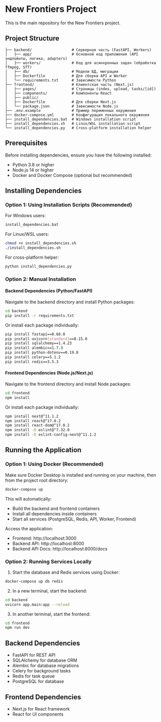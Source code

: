 # New Frontiers Project

This is the main repository for the New Frontiers project.

## Project Structure

```
├── backend/                  # Серверная часть (FastAPI, Workers)
│   ├── app/                  # Основной код приложения (API эндпойнты, логика, adapters)
│   ├── workers/              # Код для асинхронных задач (обработка ffmpeg, STT)
│   ├── db/                   # Модели БД, миграции
│   ├── Dockerfile            # Для сборки API и Worker
│   └── requirements.txt      # Зависимости Python
├── frontend/                 # Клиентская часть (Next.js)
│   ├── pages/                # Страницы (index, upload, tasks/[id])
│   ├── components/           # Компоненты React
│   ├── public/
│   ├── Dockerfile            # Для сборки Next.js
│   └── package.json          # Зависимости Node.js
├── .env.example              # Пример переменных окружения
├── docker-compose.yml        # Конфигурация локального окружения
├── install_dependencies.bat  # Windows installation script
├── install_dependencies.sh   # Linux/WSL installation script
└── install_dependencies.py   # Cross-platform installation helper
```

## Prerequisites

Before installing dependencies, ensure you have the following installed:
- Python 3.8 or higher
- Node.js 14 or higher
- Docker and Docker Compose (optional but recommended)

## Installing Dependencies

### Option 1: Using Installation Scripts (Recommended)

For Windows users:
```cmd
install_dependencies.bat
```

For Linux/WSL users:
```bash
chmod +x install_dependencies.sh
./install_dependencies.sh
```

For cross-platform helper:
```bash
python install_dependencies.py
```

### Option 2: Manual Installation

#### Backend Dependencies (Python/FastAPI)

Navigate to the backend directory and install Python packages:

```bash
cd backend
pip install -r requirements.txt
```

Or install each package individually:
```bash
pip install fastapi==0.68.0
pip install uvicorn[standard]==0.15.0
pip install sqlalchemy==1.4.23
pip install alembic==1.7.3
pip install python-dotenv==0.19.0
pip install celery==5.1.2
pip install redis==3.5.3
```

#### Frontend Dependencies (Node.js/Next.js)

Navigate to the frontend directory and install Node packages:

```bash
cd frontend
npm install
```

Or install each package individually:
```bash
npm install next@^11.1.2
npm install react@^17.0.2
npm install react-dom@^17.0.2
npm install -D eslint@^7.32.0
npm install -D eslint-config-next@^11.1.2
```

## Running the Application

### Option 1: Using Docker (Recommended)

Make sure Docker Desktop is installed and running on your machine, then from the project root directory:

```bash
docker-compose up
```

This will automatically:
- Build the backend and frontend containers
- Install all dependencies inside containers
- Start all services (PostgreSQL, Redis, API, Worker, Frontend)

Access the application:
- Frontend: http://localhost:3000
- Backend API: http://localhost:8000
- Backend API Docs: http://localhost:8000/docs

### Option 2: Running Services Locally

1. Start the database and Redis services using Docker:
```bash
docker-compose up db redis
```

2. In a new terminal, start the backend:
```bash
cd backend
uvicorn app.main:app --reload
```

3. In another terminal, start the frontend:
```bash
cd frontend
npm run dev
```

## Backend Dependencies

- FastAPI for REST API
- SQLAlchemy for database ORM
- Alembic for database migrations
- Celery for background tasks
- Redis for task queue
- PostgreSQL for database

## Frontend Dependencies

- Next.js for React framework
- React for UI components
